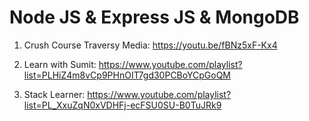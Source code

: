 
# Node JS & Express JS & MongoDB

1. Crush Course Traversy Media: https://youtu.be/fBNz5xF-Kx4

2. Learn with Sumit: https://www.youtube.com/playlist?list=PLHiZ4m8vCp9PHnOIT7gd30PCBoYCpGoQM

3. Stack Learner: https://www.youtube.com/playlist?list=PL_XxuZqN0xVDHFj-ecFSU0SU-B0TuJRk9
